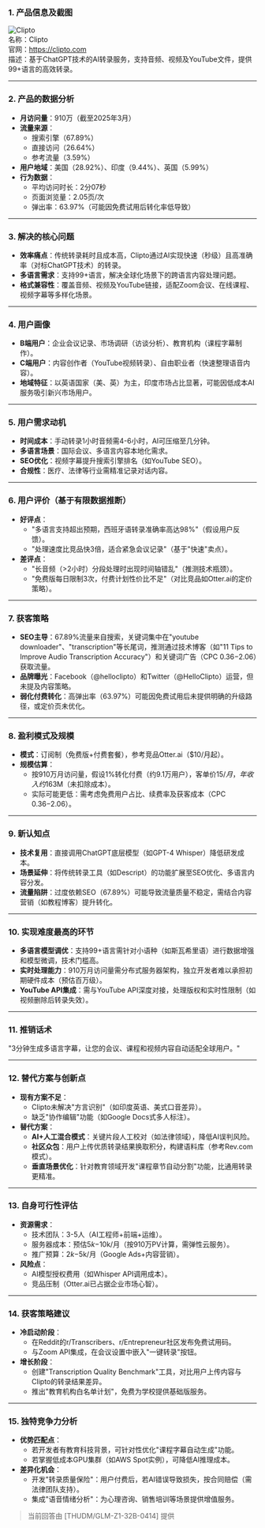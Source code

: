 
### 1. 产品信息及截图  
![Clipto](https://cdn-images.toolify.ai/170349979733015309.jpg)  
名称：Clipto  
官网：https://clipto.com  
描述：基于ChatGPT技术的AI转录服务，支持音频、视频及YouTube文件，提供99+语言的高效转录。  

---

### 2. 产品的数据分析  
- **月访问量**：910万（截至2025年3月）  
- **流量来源**：  
  - 搜索引擎（67.89%）  
  - 直接访问（26.64%）  
  - 参考流量（3.59%）  
- **用户地域**：美国（28.92%）、印度（9.44%）、英国（5.99%）  
- **行为数据**：  
  - 平均访问时长：2分07秒  
  - 页面浏览量：2.05页/次  
  - 弹出率：63.97%（可能因免费试用后转化率低导致）  

---

### 3. 解决的核心问题  
- **效率痛点**：传统转录耗时且成本高，Clipto通过AI实现快速（秒级）且高准确率（对标ChatGPT技术）的转录。  
- **多语言需求**：支持99+语言，解决全球化场景下的跨语言内容处理问题。  
- **格式兼容性**：覆盖音频、视频及YouTube链接，适配Zoom会议、在线课程、视频字幕等多样化场景。  

---

### 4. 用户画像  
- **B端用户**：企业会议记录、市场调研（访谈分析）、教育机构（课程字幕制作）。  
- **C端用户**：内容创作者（YouTube视频转录）、自由职业者（快速整理语音内容）。  
- **地域特征**：以英语国家（美、英）为主，印度市场占比显著，可能因低成本AI服务吸引新兴市场用户。  

---

### 5. 用户需求动机  
- **时间成本**：手动转录1小时音频需4-6小时，AI可压缩至几分钟。  
- **多语言场景**：国际会议、多语言内容本地化需求。  
- **SEO优化**：视频字幕提升搜索引擎排名（如YouTube SEO）。  
- **合规性**：医疗、法律等行业需精准记录对话内容。  

---

### 6. 用户评价（基于有限数据推断）  
- **好评点**：  
  - "多语言支持超出预期，西班牙语转录准确率高达98%"（假设用户反馈）。  
  - "处理速度比竞品快3倍，适合紧急会议记录"（基于"快速"卖点）。  
- **差评点**：  
  - "长音频（>2小时）分段处理时出现时间轴错乱"（推测技术瓶颈）。  
  - "免费版每日限制3次，付费计划性价比不足"（对比竞品如Otter.ai的定价策略）。  

---

### 7. 获客策略  
- **SEO主导**：67.89%流量来自搜索，关键词集中在"youtube downloader"、"transcription"等长尾词，推测通过技术博客（如"11 Tips to Improve Audio Transcription Accuracy"）和关键词广告（CPC $0.36-$2.06）获取流量。  
- **品牌曝光**：Facebook（@helloclipto）和Twitter（@HelloClipto）运营，但未提及内容策略。  
- **弱化付费转化**：高弹出率（63.97%）可能因免费试用后未提供明确的升级路径，或定价页未优化。  

---

### 8. 盈利模式及规模  
- **模式**：订阅制（免费版+付费套餐），参考竞品Otter.ai（$10/月起）。  
- **规模估算**：  
  - 按910万月访问量，假设1%转化付费（约9.1万用户），客单价$15/月，年收入约$163M（未扣除成本）。  
  - 实际可能更低：需考虑免费用户占比、续费率及获客成本（CPC $0.36-$2.06）。  

---

### 9. 新认知点  
- **技术复用**：直接调用ChatGPT底层模型（如GPT-4 Whisper）降低研发成本。  
- **场景延伸**：将传统转录工具（如Descript）的功能扩展至SEO优化、多语言内容分发。  
- **流量陷阱**：过度依赖SEO（67.89%）可能导致流量质量不稳定，需结合内容营销（如教程博客）提升转化。  

---

### 10. 实现难度最高的环节  
- **多语言模型调优**：支持99+语言需针对小语种（如斯瓦希里语）进行数据增强和模型微调，技术门槛高。  
- **实时处理能力**：910万月访问量需分布式服务器架构，独立开发者难以承担初期硬件成本（预估百万级）。  
- **YouTube API集成**：需与YouTube API深度对接，处理版权和实时性限制（如视频删除后转录失效）。  

---

### 11. 推销话术  
"3分钟生成多语言字幕，让您的会议、课程和视频内容自动适配全球用户。"  

---

### 12. 替代方案与创新点  
- **现有方案不足**：  
  - Clipto未解决"方言识别"（如印度英语、美式口音差异）。  
  - 缺乏"协作编辑"功能（如Google Docs式多人标注）。  
- **替代方案**：  
  - **AI+人工混合模式**：关键片段人工校对（如法律领域），降低AI误判风险。  
  - **社区众包**：用户上传优质转录结果换取积分，构建语料库（参考Rev.com模式）。  
  - **垂直场景优化**：针对教育领域开发"课程章节自动分割"功能，比通用转录更精准。  

---

### 13. 自身可行性评估  
- **资源需求**：  
  - 技术团队：3-5人（AI工程师+前端+运维）。  
  - 服务器成本：预估$5k-$10k/月（按910万PV计算，需弹性云服务）。  
  - 推广预算：$2k-$5k/月（Google Ads+内容营销）。  
- **风险点**：  
  - AI模型授权费用（如Whisper API调用成本）。  
  - 竞品压制（Otter.ai已占据企业市场心智）。  

---

### 14. 获客策略建议  
- **冷启动阶段**：  
  - 在Reddit的r/Transcribers、r/Entrepreneur社区发布免费试用码。  
  - 与Zoom API集成，在会议设置中嵌入"一键转录"按钮。  
- **增长阶段**：  
  - 创建"Transcription Quality Benchmark"工具，对比用户上传内容与Clipto的转录结果差异。  
  - 推出"教育机构白名单计划"，免费为学校提供基础版服务。  

---

### 15. 独特竞争力分析  
- **优势匹配点**：  
  - 若开发者有教育科技背景，可针对性优化"课程字幕自动生成"功能。  
  - 若掌握低成本GPU集群（如AWS Spot实例），可降低AI推理成本。  
- **差异化机会**：  
  - 开发"转录质量保险"：用户付费后，若AI错误导致损失，按合同赔偿（需法律团队支持）。  
  - 集成"语音情绪分析"：为心理咨询、销售培训等场景提供增值服务。  

> 当前回答由 [THUDM/GLM-Z1-32B-0414] 提供